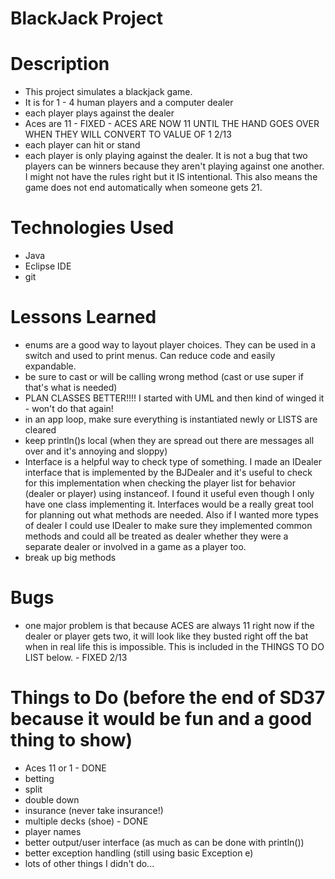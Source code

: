 # BlackJack Project

# Description
- This project simulates a blackjack game.
- It is for 1 - 4 human players and a computer dealer
- each player plays against the dealer
- Aces are 11 - FIXED - ACES ARE NOW 11 UNTIL THE HAND GOES OVER WHEN THEY WILL CONVERT TO VALUE OF 1 2/13
- each player can hit or stand
- each player is only playing against the dealer. It is not a bug that two players can be winners because they aren't playing against one another. I might not have the rules right but it IS intentional. This also means the game does not end automatically when someone gets 21.

# Technologies Used
- Java
- Eclipse IDE 
- git

# Lessons Learned
- enums are a good way to layout player choices. They can be used in a switch and used to print menus. Can reduce code and easily expandable.
- be sure to cast or will be calling wrong method (cast or use super if that's what is needed)
- PLAN CLASSES BETTER!!!! I started with UML and then kind of winged it - won't do that again!
- in an app loop, make sure everything is instantiated newly or LISTS are cleared
- keep println()s local (when they are spread out there are messages all over and it's annoying and sloppy)
- Interface is a helpful way to check type of something. I made an IDealer interface that is implemented by the BJDealer and it's useful to check
 for this implementation when checking the player list for behavior (dealer or player) using instanceof. I found it useful even though I only have one class implementing it. Interfaces would be a really great tool for planning out what methods are needed. Also if I wanted more types of dealer I could use IDealer to make sure they implemented common methods and could all be treated as dealer whether they were a separate dealer or involved in a game as a player too.
 - break up big methods

# Bugs
- one major problem is that because ACES are always 11 right now if the dealer or player gets two, it will look like they busted right off the bat when in real life this is impossible. This is included in the THINGS TO DO LIST below. - FIXED 2/13

# Things to Do (before the end of SD37 because it would be fun and a good thing to show)
- Aces 11 or 1 - DONE
- betting
- split
- double down
- insurance (never take insurance!)
- multiple decks (shoe) - DONE
- player names
- better output/user interface (as much as can be done with println())
- better exception handling (still using basic Exception e)
- lots of other things I didn't do...


